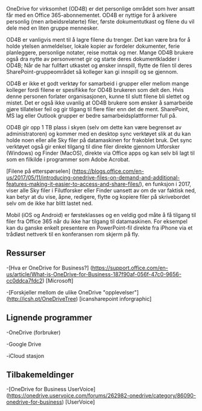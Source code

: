 

OneDrive for virksomhet (OD4B) er det personlige området som hver ansatt får med en Office 365-abonnementet. OD4B er nyttige for å arkivere personlig (men arbeidsrelaterte) filer, første dokumentutkast og filene du vil dele med en liten gruppe mennesker.

OD4B er vanligvis ment til å lagre filene du trenger. Det kan være bra for å holde ytelsen anmeldelser, lokale kopier av fordeler dokumenter, ferie planleggere, personlige notater, reise mottak og mer. Mange OD4B brukere også dra nytte av personvernet gir og starte deres dokumentkladder i OD4B; Når de har fullført utkastet og ønsker innspill, flytte de filen til deres SharePoint-gruppeområdet så kolleger kan gi innspill og se gjennom.

OD4B er ikke et godt verktøy for samarbeid i grupper eller mellom mange kolleger fordi filene er spesifikke for OD4B brukeren som delt den. Hvis denne personen forlater organisasjonen, kunne til slutt filene bli slettet og mistet. Det er også ikke uvanlig at OD4B brukere som ønsker å samarbeide gjøre tillatelser feil og gir tilgang til flere filer enn det de ment. SharePoint, MS lag eller Outlook grupper er bedre samarbeidsplattformer full på.

OD4B gir opp 1 TB plass i skyen (selv om dette kan være begrenset av administratoren) og kommer med en desktop sync verktøyet slik at du kan holde noen eller alle Sky filer på datamaskinen for frakoblet bruk. Det sync verktøyet også gir enkel tilgang til dine filer direkte gjennom Utforsker (Windows) og Finder (MacOS), direkte via Office apps og kan selv bli lagt til som en filkilde i programmer som Adobe Acrobat. 

[Filene på etterspørselen] (https://blogs.office.com/en-us/2017/05/11/introducing-onedrive-files-on-demand-and-additional-features-making-it-easier-to-access-and-share-files/), en funksjon i 2017, viser alle Sky filer i Filutforsker eller Finder uansett av om de var faktisk ned, kan betyr at du vise, åpne, redigere, flytte og kopiere filer på skrivebordet selv om de ikke har blitt lastet ned.

Mobil (iOS og Android) er førsteklasses og en veldig god måte å få tilgang til filer fra Office 365 når du ikke har tilgang til datamaskinen. For eksempel kan du ganske enkelt presentere en PowerPoint-fil direkte fra iPhone via et trådløst nettverk til en konferansen rom skjerm på fly.

Ressurser
---------

-[Hva er OneDrive for
    Business?] (https://support.office.com/en-us/article/What-is-OneDrive-for-Business-187f90af-056f-47c0-9656-cc0ddca7fdc2)
    \[Microsoft\]

-[Forskjeller mellom de ulike OneDrive
    "opplevelser"] (http://icsh.pt/OneDriveTree) \[icansharepoint
    inforgraphic\]

Lignende programmer
--------------------

-OneDrive (forbruker)

-Google Drive

-iCloud stasjon

Tilbakemeldinger
---------

-[OneDrive for Business UserVoice] (https://onedrive.uservoice.com/forums/262982-onedrive/category/86090-onedrive-for-business)
    \[UserVoice\]

